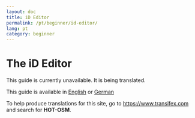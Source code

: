 ```yaml
---
layout: doc
title: iD Editor
permalink: /pt/beginner/id-editor/
lang: pt
category: beginner
---
```


The iD Editor
=============

This guide is currently unavailable. It is being translated.

This guide is available in [English](/en/beginner/id-editor/) or [German](/de/beginner/id-editor/)

To help produce translations for this site, go to <https://www.transifex.com> and search for **HOT-OSM**.
